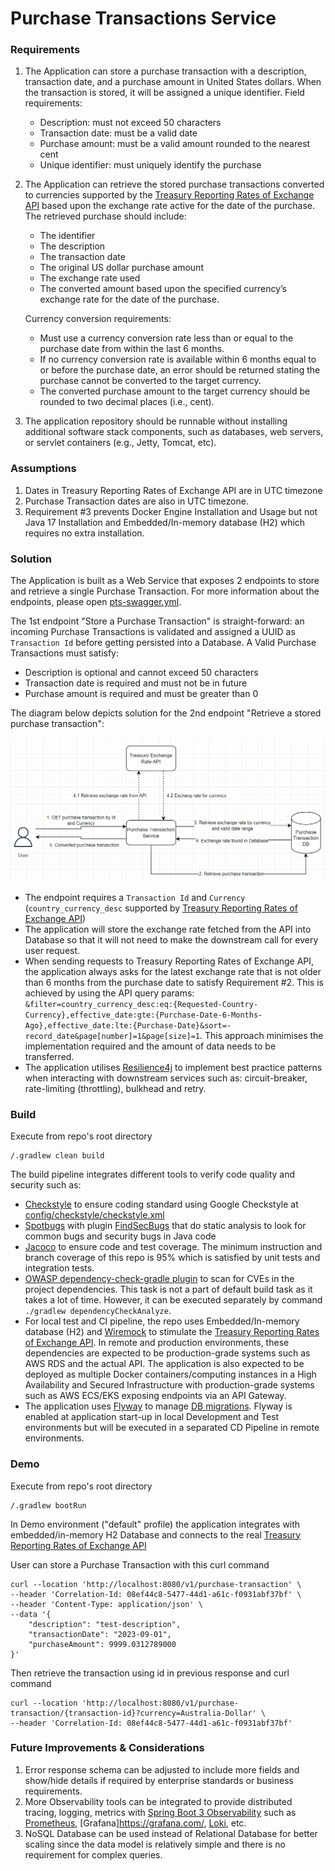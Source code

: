 # Purchase Transactions Service

### Requirements

1. The Application can store a purchase transaction with a description, transaction date, and a purchase amount in
   United States dollars. When the transaction is stored, it will be assigned a unique
   identifier. Field requirements:
    * Description: must not exceed 50 characters
    * Transaction date: must be a valid date
    * Purchase amount: must be a valid amount rounded to the nearest cent
    * Unique identifier: must uniquely identify the purchase
2. The Application can retrieve the stored purchase transactions converted to currencies supported by the [Treasury
   Reporting Rates of Exchange API](https://fiscaldata.treasury.gov/datasets/treasury-reporting-rates-exchange/treasury-reporting-rates-of-exchange)
   based upon the exchange rate active for the date of the purchase. The retrieved purchase should include:
    * The identifier
    * The description
    * The transaction date
    * The original US dollar purchase amount
    * The exchange rate used
    * The converted amount based upon the specified currency’s exchange rate for the date of the purchase.

   Currency conversion requirements:
    * Must use a currency conversion rate less than or equal to the purchase date from within the last 6 months.
    * If no currency conversion rate is available within 6 months equal to or before the purchase date, an error should
      be returned stating the purchase cannot be converted to the target currency.
    * The converted purchase amount to the target currency should be rounded to two decimal places (i.e., cent).
3. The application repository should be runnable without installing additional software stack components, such as
   databases, web servers, or servlet containers (e.g., Jetty, Tomcat, etc).

### Assumptions

1. Dates in Treasury Reporting Rates of Exchange API are in UTC timezone
2. Purchase Transaction dates are also in UTC timezone.
3. Requirement #3 prevents Docker Engine Installation and Usage but not Java 17 Installation and Embedded/In-memory
   database (H2) which requires no extra installation.

### Solution

The Application is built as a Web Service that exposes 2 endpoints to store and retrieve a single Purchase Transaction.
For more information about the endpoints, please open [pts-swagger.yml](pts-swagger.yml).

The 1st endpoint "Store a Purchase Transaction" is straight-forward: an incoming Purchase Transactions is validated and
assigned a UUID as `Transaction Id` before getting persisted into a Database. A Valid Purchase Transactions must
satisfy:

* Description is optional and cannot exceed 50 characters
* Transaction date is required and must not be in future
* Purchase amount is required and must be greater than 0

The diagram below depicts solution for the 2nd endpoint "Retrieve a stored purchase transaction":

![Purchase Tranasction Service - Solution.PNG](diagrams%2FPurchase%20Tranasction%20Service%20-%20Solution.PNG)

* The endpoint requires a `Transaction Id` and `Currency` (`country_currency_desc` supported
  by [Treasury Reporting Rates of Exchange API](https://fiscaldata.treasury.gov/datasets/treasury-reporting-rates-exchange/treasury-reporting-rates-of-exchange))
* The application will store the exchange rate fetched from the API into Database so that it
  will not need to make the downstream call for every user request.
* When sending requests to Treasury Reporting Rates of Exchange API, the application always asks for the
  latest exchange rate that is not older than 6 months from the purchase date to satisfy Requirement #2. This is
  achieved by using the API query
  params: `&filter=country_currency_desc:eq:{Requested-Country-Currency},effective_date:gte:{Purchase-Date-6-Months-Ago},effective_date:lte:{Purchase-Date}&sort=-record_date&page[number]=1&page[size]=1`.
  This approach minimises the implementation required and the amount of data needs to be transferred.
* The application utilises [Resilience4j](https://resilience4j.readme.io/docs/getting-started-3) to implement best
  practice patterns when interacting with downstream services such as: circuit-breaker, rate-limiting (throttling),
  bulkhead and retry.

### Build

Execute from repo's root directory

```
/.gradlew clean build
```

The build pipeline integrates different tools to verify code quality and security such as:

* [Checkstyle](https://checkstyle.sourceforge.io/) to ensure coding standard using Google Checkstyle
  at [config/checkstyle/checkstyle.xml](config/checkstyle/checkstyle.xml)
* [Spotbugs](https://spotbugs.github.io/) with plugin [FindSecBugs](https://find-sec-bugs.github.io/) that do static
  analysis to look for common bugs and security bugs in Java code
* [Jacoco](https://github.com/jacoco/jacoco) to ensure code and test coverage. The minimum instruction
  and branch coverage of this repo is 95% which is satisfied by unit tests and integration tests.
* [OWASP dependency-check-gradle plugin](https://plugins.gradle.org/plugin/org.owasp.dependencycheck) to scan for CVEs
  in the project dependencies. This task is not a part of default build task as it takes a lot of time. However, it can
  be executed separately by command `./gradlew dependencyCheckAnalyze`.
* For local test and CI pipeline, the repo uses Embedded/In-memory database (H2)
  and [Wiremock](https://wiremock.org/docs/junit-jupiter/) to stimulate the [Treasury
  Reporting Rates of Exchange API](https://fiscaldata.treasury.gov/datasets/treasury-reporting-rates-exchange/treasury-reporting-rates-of-exchange).
  In remote and production environments, these dependencies are expected to be production-grade systems such as AWS RDS
  and the actual API. The application is also expected to be deployed as multiple Docker containers/computing instances
  in a High Availability and Secured Infrastructure with production-grade systems such as AWS ECS/EKS exposing endpoints
  via an API Gateway.
* The application uses [Flyway](https://flywaydb.org/) to manage [DB migrations](src/main/resources/db/migration).
  Flyway is enabled at application start-up in local Development and Test environments but will be executed in a
  separated CD Pipeline in remote environments.

### Demo

Execute from repo's root directory

```
/.gradlew bootRun
```

In Demo environment ("default" profile) the application integrates with embedded/in-memory
H2 Database and connects to the
real [Treasury Reporting Rates of Exchange API](https://fiscaldata.treasury.gov/datasets/treasury-reporting-rates-exchange/treasury-reporting-rates-of-exchange)

User can store a Purchase Transaction with this curl command

```
curl --location 'http://localhost:8080/v1/purchase-transaction' \
--header 'Correlation-Id: 08ef44c8-5477-44d1-a61c-f0931abf37bf' \
--header 'Content-Type: application/json' \
--data '{
    "description": "test-description",
    "transactionDate": "2023-09-01",
    "purchaseAmount": 9999.0312789000
}'
```

Then retrieve the transaction using id in previous response and curl command

```
curl --location 'http://localhost:8080/v1/purchase-transaction/{transaction-id}?currency=Australia-Dollar' \
--header 'Correlation-Id: 08ef44c8-5477-44d1-a61c-f0931abf37bf'
```

### Future Improvements & Considerations

1. Error response schema can be adjusted to include more fields and show/hide details if required by enterprise
   standards or business requirements.
2. More Observability tools can be integrated to provide distributed tracing, logging, metrics
   with [Spring Boot 3 Observability](https://spring.io/blog/2022/10/12/observability-with-spring-boot-3) such as
   [Prometheus](https://prometheus.io/), [Grafana]https://grafana.com/, [Loki](https://github.com/loki4j/loki-logback-appender),
   etc.
3. NoSQL Database can be used instead of Relational Database for better scaling since the data model is relatively
   simple and there is no requirement for complex queries.
